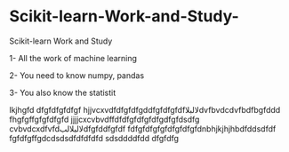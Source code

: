 # Scikit-learn-Work-and-Study-
Scikit-learn Work and Study 

1- All the work of machine learning

2- You need to know numpy, pandas

3- You also know the statistit      

lkjhgfd
dfgfdfgfdfgf
hjjvcxvdfdfgfdfgddfgfdfgfdfلالبلاdvfbvdcdvfbdfbgfddd
    fhgfgffgfgfdfgfd
jjjjcxcvbvdffdfdfgfdfgfdfgdfgfdsdfg
cvbvdcxdfvfdلالبلالبdfgfddfgfdf
fdfgfdfgfgfdfgfdfgfdnbhjkjhjhbdfddsdfdf
fgfdfgffgdcdsdsdfdfdfdfd
sdsddddfdd
dfgfdfg

